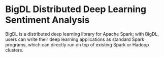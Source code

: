 # BigDL Distributed Deep Learning Sentiment Analysis
BigDL is a distributed deep learning library for Apache Spark; with BigDL, users can write their deep learning applications as standard Spark programs, which can directly run on top of existing Spark or Hadoop clusters.
